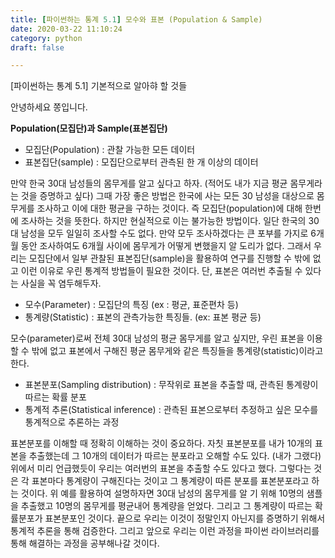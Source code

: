 ```yaml
---
title: [파이썬하는 통계 5.1] 모수와 표본 (Population & Sample)
date: 2020-03-22 11:10:24
category: python
draft: false

---
```


[파이썬하는 통계 5.1] 기본적으로 알아햐 할 것들

안녕하세요 쫑입니다.

**Population(모집단)과 Sample(표본집단)**

- 모집단(Population) : 관찰 가능한 모든 데이터
- 표본집단(sample) : 모집단으로부터 관측된 한 개 이상의 데이터 

만약 한국 30대 남성들의 몸무게를 알고 싶다고 하자. (적어도 내가 지금 평균 몸무게라는 것을 증명하고 싶다) 그때 가장 좋은 방법은 한국에 사는 모든 30 남성을 대상으로 몸무게를 조사하고 이에 대한 평균을 구하는 것이다. 즉 모집단(population)에 대해 한번에 조사하는 것을 뜻한다. 하지만 현실적으로 이는 불가능한 방법이다. 일단 한국의 30대 남성을 모두 일일히 조사할 수도 없다. 만약 모두 조사하겠다는 큰 포부를 가지로 6개월 동안 조사하여도 6개월 사이에 몸무게가 어떻게 변했을지 알 도리가 없다. 그래서 우리는 모집단에서 일부 관찰된 표본집단(sample)을 활용하여 연구를 진행할 수 밖에 없고 이런 이유로 우린 통계적 방법들이 필요한 것이다.  단, 표본은 여러번 추출될 수 있다는 사실을 꼭 염두해두자. 

- 모수(Parameter) : 모집단의 특징 (ex : 평균, 표준편차 등)
- 통계량(Statistic) : 표본의 관측가능한 특징들. (ex: 표본 평균 등)

모수(parameter)로써 전체 30대 남성의 평균 몸무게를 알고 싶지만, 우린 표본을 이용할 수 밖에 없고 표본에서 구해진 평균 몸무게와 같은 특징들을 통계량(statistic)이라고 한다. 

- 표본분포(Sampling distribution) : 무작위로 표본을 추출할 때, 관측된 통계량이 따르는 확률 분포
- 통계적 추론(Statistical inference) : 관측된 표본으로부터 추정하고 싶은 모수를 통계적으로 추론하는 과정

표본분포를 이해할 때 정확히 이해하는 것이 중요하다. 자칫 표본분포를 내가 10개의 표본을 추출했는데 그 10개의 데이터가 따르는 분포라고 오해할 수도 있다. (내가 그랬다) 위에서 미리 언급했듯이 우리는 여러번의 표본을 추출할 수도 있다고 했다. 그렇다는 것은 각 표본마다 통계량이 구해진다는 것이고 그 통계량이 따른 분포를 표본분포라고 하는 것이다. 위 예를 활용하여 설명하자면 30대 남성의 몸무게를 알 기 위해 10명의 샘플을 추출했고 10명의 몸무게를 평균내어 통계량을 얻었다. 그리고 그 통계량이 따르는 확률분포가 표본분포인 것이다. 끝으로 우리는 이것이 정말인지 아닌지를 증명하기 위해서 통계적 추론을 통해 검증한다. 그리고 앞으로 우리는 이런 과정을 파이썬 라이브러리를 통해 해결하는 과정을 공부해나갈 것이다.  


